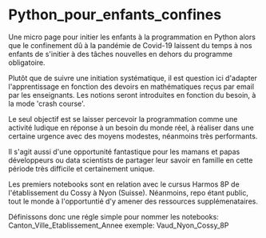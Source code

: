 # Python_pour_enfants_confines
Une micro page pour initier les enfants à la programmation en Python alors que le confinement dû à la pandémie de Covid-19 laissent du temps à nos enfants de s'initier à des tâches nouvelles en dehors du programme obligatoire.

Plutôt que de suivre une initiation systématique, il est question ici d'adapter l'apprentissage en fonction des devoirs en mathématiques reçus par email par les enseignants. Les notions seront introduites en fonction du besoin, à la mode 'crash course'. 

Le seul objectif est se laisser percevoir la programmation comme une activité ludique en réponse à un besoin du monde réel, à réaliser dans une certaine urgence avec des moyens modestes, néanmoins très performants. 

Il s'agit aussi d'une opportunité fantastique pour les mamans et papas développeurs ou data scientists de partager leur savoir en famille en cette période très difficile et certainement unique.

Les premiers notebooks sont en relation avec le cursus Harmos 8P de l'établissement du Cossy à Nyon (Suisse).
Néanmoins, repo étant public, tout le monde à l'opportuntié d'y amener des ressources supplémenataires.

Définissons donc une régle simple pour nommer les notebooks: Canton_Ville_Etablissement_Annee
exemple: Vaud_Nyon_Cossy_8P
